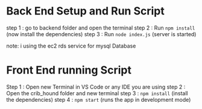 # Back End Setup and Run Script

step 1 : go to backend folder and open the terminal
step 2 : Run `npm install` (now install the dependencies)
step 3 : Run `node index.js` (server is started)

note: i using the ec2 rds service for mysql Database

# Front End running Script

Step 1 : Open new Terminal in VS Code or any IDE you are using
step 2 : Open the crib_hound folder and new terminal
step 3 : `npm install` (install the dependencies)
step 4 : `npm start` (runs the app in development mode)
